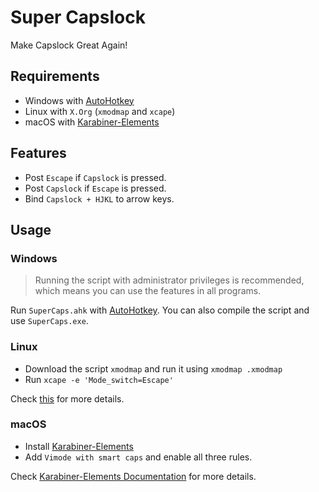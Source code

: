 # Super Capslock
Make Capslock Great Again!

## Requirements
- Windows with [AutoHotkey](https://www.autohotkey.com/)
- Linux with `X.Org` (`xmodmap` and `xcape`)
- macOS with [Karabiner-Elements](https://karabiner-elements.pqrs.org/)

## Features
- Post `Escape` if `Capslock` is pressed. 
- Post `Capslock` if `Escape` is pressed.
- Bind `Capslock + HJKL` to arrow keys. 

## Usage
### Windows 
> Running the script with administrator privileges is  recommended, which means you can use the features in all programs.
> 
Run `SuperCaps.ahk` with [AutoHotkey](https://www.autohotkey.com/). You can also compile the script and use `SuperCaps.exe`.


### Linux
- Download the script `xmodmap` and run it using `xmodmap .xmodmap`
- Run `xcape -e 'Mode_switch=Escape'`

Check [this](https://unix.stackexchange.com/questions/414926/bind-capshjkl-to-arrow-keys-caps-to-esc) for more details.

### macOS
- Install [Karabiner-Elements](https://karabiner-elements.pqrs.org/)
- Add `Vimode with smart caps` and enable all three rules.

Check [Karabiner-Elements Documentation](https://karabiner-elements.pqrs.org/docs/manual/configuration/configure-complex-modifications/) for more details.
